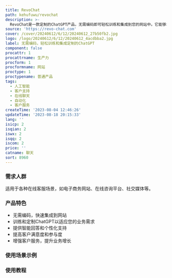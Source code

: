 ```yaml
---
title: RevoChat
path: kehufuwu/revochat
description: >-
  RevoChat是一款定制的ChatGPT产品，无需编码即可轻松训练和集成到您的网站中。它能够增强您的客户服务，提高用户参与度，推动业务增长。RevoChat可用于自动化客户支持，并且非常易于使用。它不仅可以回答常见问题，还可以处理复杂的对话，为用户提供个性化的支持。定价灵活多样，适用于各种规模的企业。无论您是初创公司还是大型企业，RevoChat都能满足您的需求。
source: 'https://revo-chat.com'
cover: /cover/20240612/6/12/20240612_27b50fb2.jpg
logo: /logo/20240612/6/12/20240612_4acdbba2.jpg
label: 无需编码，轻松训练和集成定制的ChatGPT
component: false
procattr: 1
procattrname: 生产力
procform: 1
procformname: 网站
proctype: 1
proctypename: 普通产品
tags:
  - 人工智能
  - 客户支持
  - 在线聊天
  - 自动化
  - 客户服务
createTime: '2023-08-04 12:46:26'
updateTime: '2023-08-18 20:15:33'
lang: ''
isicp: 2
isqian: 2
iswx: 2
isqq: 2
iscom: 2
price: ''
catname: 聊天
sort: 8960
---
```




### 需求人群
适用于各种在线客服场景，如电子商务网站、在线咨询平台、社交媒体等。

### 产品特色
- 无需编码，快速集成到网站
- 训练和定制ChatGPT以适应您的业务需求
- 提供智能回答和个性化支持
- 提高客户满意度和参与度
- 增强客户服务，提升业务增长

### 使用场景示例


### 使用教程


  
